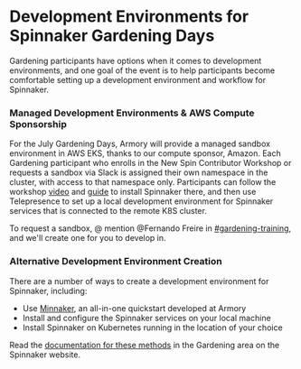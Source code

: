 # Development Environments for Spinnaker Gardening Days

Gardening participants have options when it comes to development environments, and one goal of the event is to help participants become comfortable setting up a development environment and workflow for Spinnaker. 

### Managed Development Environments & AWS Compute Sponsorship 
For the July Gardening Days, Armory will provide a managed sandbox environment in AWS EKS, thanks to our compute sponsor, Amazon. Each Gardening participant who enrolls in the New Spin Contributor Workshop or requests a sandbox via Slack is assigned their own namespace in the cluster, with access to that namespace only. Participants can follow the workshop [video](https://youtu.be/Sb5CO6RQx_Q) and [guide](https://spinnaker.io/community/gardening/spin-contrib/) to install Spinnaker there, and then use Telepresence to set up a local development environment for Spinnaker services that is connected to the remote K8S cluster. 

To request a sandbox, @ mention @Fernando Freire in [#gardening-training](https://spinnakerteam.slack.com/archives/C011CAW95SP), and we'll create one for you to develop in.

### Alternative Development Environment Creation
There are a number of ways to create a development environment for Spinnaker, including:
- Use [Minnaker](https://github.com/armory/minnaker), an all-in-one quickstart developed at Armory
- Install and configure the Spinnaker services on your local machine
- Install Spinnaker on Kubernetes running in the location of your choice

Read the [documentation for these methods](https://spinnaker.io/community/gardening/dev-environment/) in the Gardening area on the Spinnaker website. 
